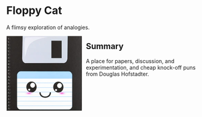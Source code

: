 # Floppy Cat
A flimsy exploration of analogies.

<img src="floppy-cat.jpg"
     alt="Image of a cute face in a floppy disk"
     width="200px"
     style="float: left; margin-right: 10px;" />

## Summary
A place for papers, discussion, and experimentation, and cheap knock-off puns from Douglas Hofstadter.




